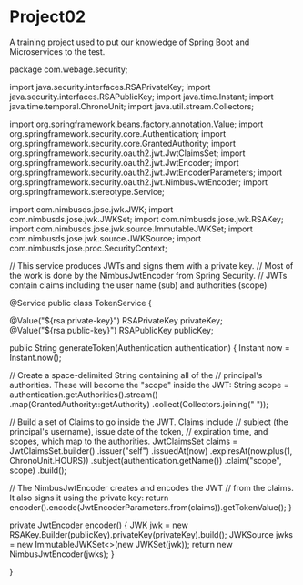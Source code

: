 # Project02
A training project used to put our knowledge of Spring Boot and Microservices to the test.


package com.webage.security;

import java.security.interfaces.RSAPrivateKey;
import java.security.interfaces.RSAPublicKey;
import java.time.Instant;
import java.time.temporal.ChronoUnit;
import java.util.stream.Collectors;

import org.springframework.beans.factory.annotation.Value;
import org.springframework.security.core.Authentication;
import org.springframework.security.core.GrantedAuthority;
import org.springframework.security.oauth2.jwt.JwtClaimsSet;
import org.springframework.security.oauth2.jwt.JwtEncoder;
import org.springframework.security.oauth2.jwt.JwtEncoderParameters;
import org.springframework.security.oauth2.jwt.NimbusJwtEncoder;
import org.springframework.stereotype.Service;

import com.nimbusds.jose.jwk.JWK;
import com.nimbusds.jose.jwk.JWKSet;
import com.nimbusds.jose.jwk.RSAKey;
import com.nimbusds.jose.jwk.source.ImmutableJWKSet;
import com.nimbusds.jose.jwk.source.JWKSource;
import com.nimbusds.jose.proc.SecurityContext;


// This service produces JWTs and signs them with a private key.
// Most of the work is done by the NimbusJwtEncoder from Spring Security.
// JWTs contain claims including the user name (sub) and authorities (scope)

@Service
public class TokenService {

@Value("${rsa.private-key}") RSAPrivateKey privateKey;
@Value("${rsa.public-key}") RSAPublicKey publicKey;

public String generateToken(Authentication authentication) {
Instant now = Instant.now();

// Create a space-delimited String containing all of the
// principal's authorities. These will become the "scope" inside the JWT:
String scope = authentication.getAuthorities().stream()
.map(GrantedAuthority::getAuthority)
.collect(Collectors.joining(" "));

// Build a set of Claims to go inside the JWT. Claims include
// subject (the principal's username), issue date of the token,
// expiration time, and scopes, which map to the authorities.
JwtClaimsSet claims = JwtClaimsSet.builder()
.issuer("self")
.issuedAt(now)
.expiresAt(now.plus(1, ChronoUnit.HOURS))
.subject(authentication.getName())
.claim("scope", scope)
.build();

// The NimbusJwtEncoder creates and encodes the JWT
// from the claims. It also signs it using the private key:
return encoder().encode(JwtEncoderParameters.from(claims)).getTokenValue();
}

private JwtEncoder encoder() {
JWK jwk = new RSAKey.Builder(publicKey).privateKey(privateKey).build();
JWKSource<SecurityContext> jwks = new ImmutableJWKSet<>(new JWKSet(jwk));
return new NimbusJwtEncoder(jwks);
}

}
